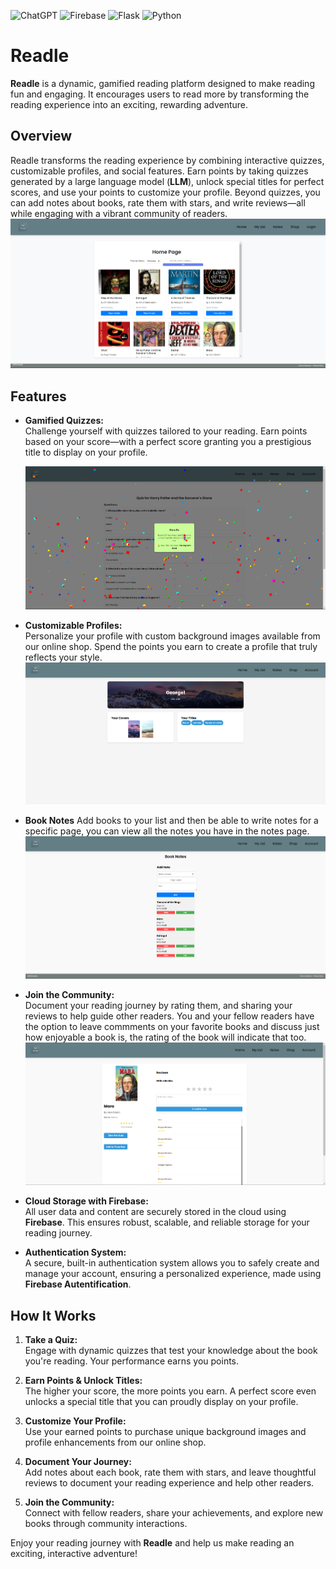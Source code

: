 ![ChatGPT](https://img.shields.io/badge/ChatGPT-74aa9c?style=for-the-badge&logo=openai&logoColor=white)
![Firebase](https://img.shields.io/badge/firebase-ffca28?style=for-the-badge&logo=firebase&logoColor=black)
![Flask](https://img.shields.io/badge/Flask-000000?style=for-the-badge&logo=flask&logoColor=white)
![Python](https://img.shields.io/badge/Python-FFD43B?style=for-the-badge&logo=python&logoColor=blue)
# Readle

**Readle** is a dynamic, gamified reading platform designed to make reading fun and engaging. It encourages users to read more by transforming the reading experience into an exciting, rewarding adventure.

## Overview

Readle transforms the reading experience by combining interactive quizzes, customizable profiles, and social features. Earn points by taking quizzes generated by a large language model (**LLM**), unlock special titles for perfect scores, and use your points to customize your profile. Beyond quizzes, you can add notes about books, rate them with stars, and write reviews—all while engaging with a vibrant community of readers.
<img src="media/homepage.png" title="homepage" >
## Features

- **Gamified Quizzes:**  
  Challenge yourself with quizzes tailored to your reading. Earn points based on your score—with a perfect score granting you a prestigious title to display on your profile.

  <img src="media/quizpage.png" title="quizpage" >

- **Customizable Profiles:**  
  Personalize your profile with custom background images available from our online shop. Spend the points you earn to create a profile that truly reflects your style.
  <img src="media/accountpage.png" title="accountpage" >

- **Book Notes** 
    Add books to your list and then be able to write notes for a specific page, you can view all the notes you have in the notes page.
    <img src="media/notespage.png" title="notespage" >

- **Join the Community:**  
  Document your reading journey by rating them, and sharing your reviews to help guide other readers. You and your fellow readers have the option to leave commments on your favorite books and discuss just how enjoyable a book is, the rating of the book will indicate that too.
  <img src="media/bookpage.png" title="bookpage" >
  

- **Cloud Storage with Firebase:**  
  All user data and content are securely stored in the cloud using **Firebase**. This ensures robust, scalable, and reliable storage for your reading journey.

- **Authentication System:**  
  A secure, built-in authentication system allows you to safely create and manage your account, ensuring a personalized experience, made using **Firebase Autentification**.

## How It Works

1. **Take a Quiz:**  
   Engage with dynamic quizzes that test your knowledge about the book you're reading. Your performance earns you points.

2. **Earn Points & Unlock Titles:**  
   The higher your score, the more points you earn. A perfect score even unlocks a special title that you can proudly display on your profile.

3. **Customize Your Profile:**  
   Use your earned points to purchase unique background images and profile enhancements from our online shop.

4. **Document Your Journey:**  
   Add notes about each book, rate them with stars, and leave thoughtful reviews to document your reading experience and help other readers.

5. **Join the Community:**  
   Connect with fellow readers, share your achievements, and explore new books through community interactions.

Enjoy your reading journey with **Readle** and help us make reading an exciting, interactive adventure!